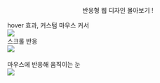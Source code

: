 <p align='center'>
  반응형 웹 디자인 몰아보기 !
  
  hover 효과, 커스텀 마우스 커서<br/>
  <img src='https://user-images.githubusercontent.com/65993764/169751573-4db31026-f2b0-4dd9-9102-bbd63c32b2aa.gif'/><br/>
  스크롤 반응<br/>
  <img src='https://user-images.githubusercontent.com/65993764/169751575-628f5529-3f2d-481c-a54a-ec69b14287d2.gif'/><br/>  
  마우스에 반응해 움직이는 눈<br/>
  <img src='https://user-images.githubusercontent.com/65993764/169751582-e3bbca12-2c67-4817-bc15-100f475321f9.gif'/>
</p>
